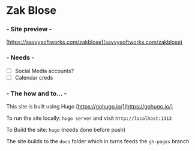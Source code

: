 # Zak Blose

### - Site preview -
[https://savvysoftworks.com/zakblose](savvysoftworks.com/zakblose)

### - Needs -

- [ ] Social Media accounts?
- [ ] Calendar creds

### - The how and to... -

This site is built using Hugo [https://gohugo.io/](https://gohugo.io/)

To run the site locally: `hugo server` and visit `http://localhost:1313`

To Build the site: `hugo` (needs done before push)

The site builds to the `docs` folder which in turns feeds the `gh-pages` branch



